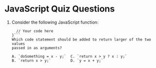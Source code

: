 # JavaScript Quiz Questions

1. Consider the following JavaScript function:
   ```function doSomething(x, y) {
     // Your code here
   }```
   Which code statement should be added to return larger of the two values
   passed in as arguments?

   A. `doSomething = x - y;`  C. `return x > y ? x : y;`
   B. `return x > y;`         D. `y = x + y;`
